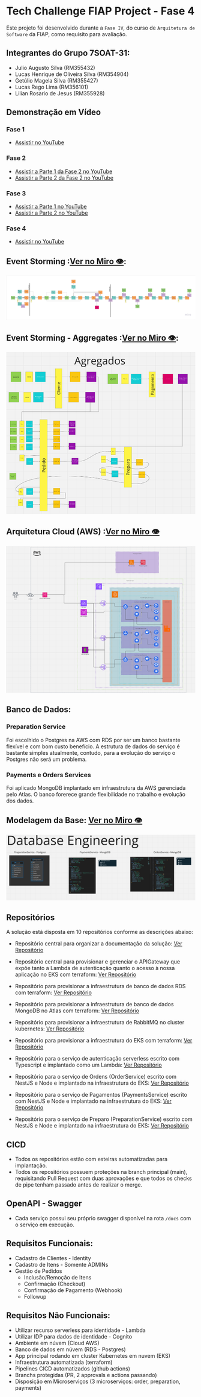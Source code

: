 # Tech Challenge FIAP Project - Fase 4

Este projeto foi desenvolvido durante a `Fase IV`, do curso de `Arquitetura de Software` da FIAP, como requisito para avaliação.

## Integrantes do Grupo 7SOAT-31:

- Julio Augusto Silva (RM355432)
- Lucas Henrique de Oliveira Silva (RM354904)
- Getúlio Magela Silva (RM355427)
- Lucas Rego Lima (RM356101)
- Lilian Rosario de Jesus (RM355928)

## Demonstração em Vídeo

### Fase 1

- [Assistir no YouTube](https://www.youtube.com/watch?v=I0tNdblTFDc)

### Fase 2

- [Assistir a Parte 1 da Fase 2 no YouTube](https://www.youtube.com/watch?v=r81e0Y-HJx4)
- [Assistir a Parte 2 da Fase 2 no YouTube](https://www.youtube.com/watch?v=cL7ryiqxlvk)

### Fase 3

- [Assistir a Parte 1 no YouTube](https://youtu.be/rsVHmP_bMac)
- [Assistir a Parte 2 no YouTube](https://youtu.be/ouYiMiizpLE)

### Fase 4

- [Assistir no YouTube](TODO)

## Event Storming :[Ver no Miro 👁️](https://miro.com/app/board/o9J_lHsdpmE=/?moveToWidget=3458764608376800764&cot=10):

![Event Storming](../docs/resources/EventStormingEventFlow.png)

## Event Storming - Aggregates :[Ver no Miro 👁️](https://miro.com/app/board/o9J_lHsdpmE=/?moveToWidget=3458764608480612936&cot=10):

![Domain Aggregates](../docs/resources/EventStormingAggregates.png)

## Arquitetura Cloud (AWS) :[Ver no Miro 👁️](https://miro.com/app/board/o9J_lHsdpmE=/?moveToWidget=3458764608376800696&cot=14)

![Arquitetura Cloud (AWS)](../docs/resources/ArchitectureAwsCloud.png)

## Banco de Dados:

### Preparation Service

Foi escolhido o Postgres na AWS com RDS por ser um banco bastante flexível e com bom custo benefício. A estrutura de dados do serviço é bastante simples atualmente, contudo, para a evolução do serviço o Postgres não será um problema.

### Payments e Orders Services

Foi aplicado MongoDB implantado em infraestrutura da AWS gerenciada pelo Atlas. O banco forerece grande flexibilidade no trabalho e evolução dos dados.

## Modelagem da Base: [Ver no Miro 👁️](https://miro.com/app/board/o9J_lHsdpmE=/?moveToWidget=3458764608480748590&cot=10)

![Modelagem da Base](../docs/resources/DatabaseStructure.png)

## Repositórios

A solução está disposta em 10 repositórios conforme as descrições abaixo:

- Repositório central para organizar a documentação da solução: [Ver Repositório](https://github.com/FIAP-7SOAT-TCG31/.github)

- Repositório central para provisionar e gerenciar o APIGateway que expõe tanto a Lambda de autenticação quanto o acesso à nossa aplicação no EKS com terraform: [Ver Repositório](https://github.com/FIAP-7SOAT-TCG31/fiap-7soat-tcg31-gateway)

- Repositório para provisionar a infraestrutura de banco de dados RDS com terraform: [Ver Repositório](https://github.com/FIAP-7SOAT-TCG31/fiap-7soat-tcg31-database)

- Repositório para provisionar a infraestrutura de banco de dados MongoDB no Atlas com terraform: [Ver Repositório](https://github.com/FIAP-7SOAT-TCG31/fiap-7soat-tcg31-mongodb)

- Repositório para provisionar a infraestrutura de RabbitMQ no cluster kubernetes: [Ver Repositório](https://github.com/FIAP-7SOAT-TCG31/fiap-7soat-tcg31-rabbitmq)

- Repositório para provisionar a infraestrutura do EKS com terraform: [Ver Repositório](https://github.com/FIAP-7SOAT-TCG31/fiap-7soat-tcg31-kubernetes)

- Repositório para o serviço de autenticação serverless escrito com Typescript e implantado como um Lambda: [Ver Repositório](https://github.com/FIAP-7SOAT-TCG31/fiap-7soat-tcg31-lambda)

- Repositório para o serviço de Ordens (OrderService) escrito com NestJS e Node e implantado na infraestrutura do EKS: [Ver Repositório](https://github.com/FIAP-7SOAT-TCG31/fiap-7soat-tcg31-orders)

- Repositório para o serviço de Pagamentos (PaymentsService) escrito com NestJS e Node e implantado na infraestrutura do EKS: [Ver Repositório](https://github.com/FIAP-7SOAT-TCG31/fiap-7soat-tcg31-payments)

- Repositório para o serviço de Preparo (PreparationService) escrito com NestJS e Node e implantado na infraestrutura do EKS: [Ver Repositório](https://github.com/FIAP-7SOAT-TCG31/fiap-7soat-tcg31-preparation)

## CICD

- Todos os repositórios estão com esteiras automatizadas para implantação.
- Todos os repositórios possuem proteções na branch principal (main), requisitando Pull Request com duas aprovações e que todos os checks de pipe tenham passado antes de realizar o merge.

## OpenAPI - Swagger

- Cada serviço possui seu próprio swagger disponível na rota `/docs` com o serviço em execução.

## Requisitos Funcionais:

- Cadastro de Clientes - Identity
- Cadastro de Itens - Somente ADMINs
- Gestão de Pedidos
  - Inclusão/Remoção de Itens
  - Confirmação (Checkout)
  - Confirmação de Pagamento (Webhook)
  - Followup

## Requisitos Não Funcionais:

- Utilizar recurso serverless para identidade - Lambda
- Utilizar IDP para dados de identidade - Cognito
- Ambiente em núvem (Cloud AWS)
- Banco de dados em núvem (RDS - Postgres)
- App principal rodando em cluster Kubernetes em nuvem (EKS)
- Infraestrutura automatizada (terraform)
- Pipelines CICD automatizados (github actions)
- Branchs protegidas (PR, 2 approvals e actions passando)
- Disposição em Microserviços (3 microserviços: order, preparation, payments)
